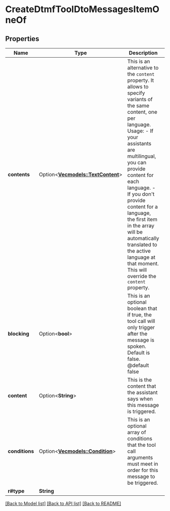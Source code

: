 # CreateDtmfToolDtoMessagesItemOneOf

## Properties

Name | Type | Description | Notes
------------ | ------------- | ------------- | -------------
**contents** | Option<[**Vec<models::TextContent>**](TextContent.md)> | This is an alternative to the `content` property. It allows to specify variants of the same content, one per language.  Usage: - If your assistants are multilingual, you can provide content for each language. - If you don't provide content for a language, the first item in the array will be automatically translated to the active language at that moment.  This will override the `content` property. | [optional]
**blocking** | Option<**bool**> | This is an optional boolean that if true, the tool call will only trigger after the message is spoken. Default is false.  @default false | [optional]
**content** | Option<**String**> | This is the content that the assistant says when this message is triggered. | [optional]
**conditions** | Option<[**Vec<models::Condition>**](Condition.md)> | This is an optional array of conditions that the tool call arguments must meet in order for this message to be triggered. | [optional]
**r#type** | **String** |  | 

[[Back to Model list]](../README.md#documentation-for-models) [[Back to API list]](../README.md#documentation-for-api-endpoints) [[Back to README]](../README.md)


